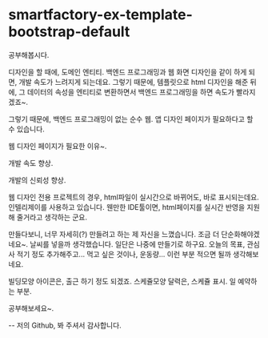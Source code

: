 # smartfactory-ex-template-bootstrap-default

공부해봅시다.



 디자인을 할 때에, 도메인 엔티티. 백엔드 프로그래밍과 웹 화면 디자인을 같이 하게 되면, 개발 속도가 느려지게 되는데요. 그렇기 때문에, 템플릿으로 html 디자인을 해준 뒤에, 그 데이터의 속성을 엔티티로 변환하면서 백엔드 프로그래밍을 하면 속도가 빨라지겠죠~.  

 

그렇기 때문에, 백엔드 프로그래밍이 없는 순수 웹. 앱 디자인 페이지가 필요하다고 할 수 있습니다.





웹 디자인 페이지가 필요한 이유~.



 개발 속도 향상.

 개발의 신뢰성 향상.



 웹 디자인 전용 프로젝트의 경우, html파일이 실시간으로 바뀌어도, 바로 표시되는데요. 인텔리제이를 사용하고 있습니다. 웬만한 IDE툴이면, html페이지를 실시간 반영을 지원해 줄거라고 생각하는 군요.



 만들다보니, 너무 자세히(?) 만들려고 하는 제 자신을 느꼈습니다. 조금 더 단순화해야겠네요~. 날씨를 넣을까 생각했습니다. 일단은 나중에 만들기로 하구요. 오늘의 목표, 관심사 적기 정도 추가해주고... 먹고 싶은 것이나, 운동량... 이런 부분 적으면 될까 생각해보네요.



 빌딩모양 아이콘은, 출근 하기 정도 되겠죠. 스케쥴모양 달력은, 스케쥴 표시. 일 예약하는 부분. 
 
 공부해보세요~.
 
 --
 저의 Github, 봐 주셔서 감사합니다.
 
 

